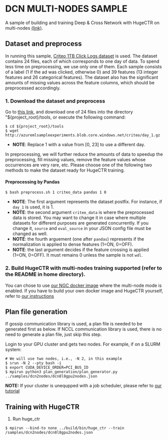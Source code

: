 # DCN MULTI-NODES SAMPLE #
A sample of building and training Deep & Cross Network with HugeCTR on multi-nodes [(link)](https://arxiv.org/pdf/1708.05123.pdf).

## Dataset and preprocess ##
In running this sample, [Criteo 1TB Click Logs dataset](https://ailab.criteo.com/download-criteo-1tb-click-logs-dataset/) is used.
The dataset contains 24 files, each of which corresponds to one day of data.
To spend less time on preprocessing, we use only one of them.
Each sample consists of a label (1 if the ad was clicked, otherwise 0) and 39 features (13 integer features and 26 categorical features).
The dataset also has the significant amounts of missing values across the feature columns, which should be preprocessed accordingly.

### 1. Download the dataset and preprocess

Go to [this link](https://ailab.criteo.com/download-criteo-1tb-click-logs-dataset/),
and download one of 24 files into the directory "${project_root}/tools, 
or execute the following command:
```
$ cd ${project_root}/tools
$ wget http://azuremlsampleexperiments.blob.core.windows.net/criteo/day_1.gz
```
- **NOTE**: Replace 1 with a value from [0, 23] to use a different day.

In preprocessing, we will further reduce the amounts of data to speedup the preprocessing, fill missing values, remove the feature values whose occurrences are very rare, etc.
Please choose one of the following two methods to make the dataset ready for HugeCTR training.

#### Preprocessing by Pandas ####
```shell
$ bash preprocess.sh 1 criteo_data pandas 1 0
```
- **NOTE**: The first argument represents the dataset postfix.  For instance, if `day_1` is used, it is 1.
- **NOTE**: the second argument `criteo_data` is where the preprocessed data is stored.
You may want to change it in case where multiple datasets for different purposes are generated concurrently.
If you change it, `source` and `eval_source` in your JSON config file must be changed as well.
- **NOTE**: the fourth arguement (one after `pandas`) represents if the normalization is applied to dense features (1=ON, 0=OFF).
- **NOTE**: the last argument decides if the feature crossing is applied (1=ON, 0=OFF).
It must remains 0 unless the sample is not `wdl`.

### 2. Build HugeCTR with **multi-nodes training supported** (refer to the README in home directory).
You can chose to use [our NGC docker image](../docs/hugectr_user_guide.md#build-hugectr-with-the-docker-image) where the multi-node mode is enabled. If you have to build your own docker image and HugeCTR yourself, refer to [our instructions](../docs/hugectr_user_guide.md#build-with-multi-nodes)

## Plan file generation ##
If gossip communication library is used, a plan file is needed to be generated first as below. If NCCL communication library is used, there is no need to generate a plan file, just skip this step. 

Login to your GPU cluster and gets two nodes. For example, if on a SLURM system:  
```shell
# We will use two nodes, i.e., -N 2, in this example
$ srun -N 2 --pty bash -i
$ export CUDA_DEVICE_ORDER=PCI_BUS_ID
$ mpirun python3 plan_generation/plan_generator.py ../samples/dcn2nodes/dcn8l8gpu2nodes.json
```
**NOTE:** If your cluster is unequpped with a job scheduler, please refer to [our tutorial](../tutorial/multinode-training/README.md/)

## Training with HugeCTR ##

1. Run huge_ctr
```shell
$ mpirun --bind-to none ../build/bin/huge_ctr --train /samples/dcn2nodes/dcn8l8gpu2nodes.json
```
